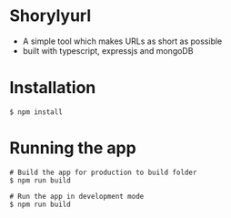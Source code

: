 # Shorylyurl
- A simple tool which makes URLs as short as possible
- built with typescript, expressjs and mongoDB

# Installation


```
$ npm install
```

# Running the app

```
# Build the app for production to build folder 
$ npm run build

# Run the app in development mode
$ npm run build
```
